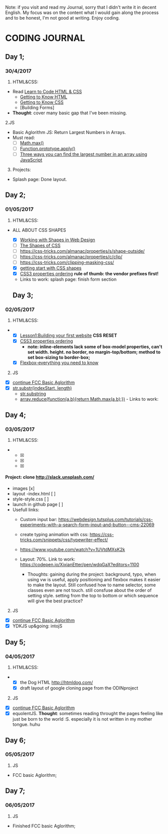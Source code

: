 Note: if you visit and read my Journal, sorry that I didn't write it in decent English. My focus was on the content what I would gain along the process and to be honest, I'm not good at writing. Enjoy coding. 

# CODING JOURNAL

## Day 1; 
### 30/4/2017

1. HTML&CSS:
* Read [Learn to Code HTML & CSS](http://learn.shayhowe.com/)
  * [Getting to Know HTML](http://learn.shayhowe.com/html-css/getting-to-know-html/) 
  * [Getting to Know CSS](http://learn.shayhowe.com/html-css/getting-to-know-css/)
  * [Building Forms]
* **Thought**: cover many basic gap that I've been missing. 

2.JS 
* Basic Aglorithm JS: Return Largest Numbers in Arrays.
* Must read: 
    * [ ] [Math.max()](https://developer.mozilla.org/en-US/docs/Web/JavaScript/Reference/Global_Objects/Math/max)
    * [ ] [Function.prototype.apply()](https://developer.mozilla.org/en-US/docs/Web/JavaScript/Reference/Global_Objects/Function/apply)
    * [ ] [Three ways you can find the largest number in an array using JavaScript](https://medium.freecodecamp.com/three-ways-to-return-largest-numbers-in-arrays-in-javascript-5d977baa80a1)
    
3. Projects:
* Splash page: Done layout. 

## Day 2; 
### 01/05/2017

1. HTML&CSS: 
  * ALL ABOUT CSS SHAPES
    - [x] [Working with Shapes in Web Design](https://css-tricks.com/working-with-shapes-in-web-design/)
    - [ ] [The Shapes of CSS](https://css-tricks.com/examples/ShapesOfCSS/)
    - [ ] https://css-tricks.com/almanac/properties/s/shape-outside/
    - [ ] https://css-tricks.com/almanac/properties/c/clip/
    - [ ] https://css-tricks.com/clipping-masking-css/
    - [x] [getting start with CSS shapes](https://www.html5rocks.com/en/tutorials/shapes/getting-started/)
    - [x] [CSS3 properties ordering](https://css-tricks.com/ordering-css3-properties/) **rule of thumb: the vendor prefixes first!**
    - Links to work: 
    splash page: finish form section
    
    ## Day 3; 
### 02/05/2017

1. HTML&CSS: 
  * 
    - [x] [Lesson1:Building your first website](http://learn.shayhowe.com/html-css/building-your-first-web-page/) **CSS RESET**
    - [x] [CSS3 properties ordering](http://learn.shayhowe.com/html-css/opening-the-box-model/)
        - **note: inline-elements lack some of box-model properties, can't set width. height. no border, no margin-top/bottom; method to set box-sizing to border-box;** 
    - [x] [Flexbox-everything you need to know](https://medium.freecodecamp.com/understanding-flexbox-everything-you-need-to-know-b4013d4dc9af)

2. JS
  - [x] [continue FCC Basic Aglorithm]()
  - [x] [str.substr(indexStart, length)](https://developer.mozilla.org/en-US/docs/Web/JavaScript/Reference/Global_Objects/String/substr)
      - [str.substring](https://developer.mozilla.org/en-US/docs/Web/JavaScript/Reference/Global_Objects/String/substring)
      - [array.reduce(function(a,b){return Math.max(a,b);})](https://developer.mozilla.org/en-US/docs/Web/JavaScript/Reference/Global_Objects/Array/Reduce)
            - Links to work: 

 ## Day 4; 
### 03/05/2017

1. HTML&CSS: 
  * 
    - [x] 
    - [x] 
    - [x] 
#### Project: clone http://slack.unsplash.com/

 - images [x]
 - layout -index.html [ ]
 - style-style.css [ ]
 - launch in github page [ ]
- Usefull links:
  - Custom input bar: https://webdesign.tutsplus.com/tutorials/css-experiments-with-a-search-form-input-and-button--cms-22069
  - create typing animation with css: https://css-tricks.com/snippets/css/typewriter-effect/
  - https://www.youtube.com/watch?v=1UVtdMXsK2k
    
    
  - Layout: 70%. Link to work: https://codepen.io/XixianEtter/pen/wdqGaX?editors=1100
      - Thoughts: gaining during the project: background, typo, when using vw is useful, apply positioning and flexbox makes it easier to make the layout. Still confused how to name selector, some classes even are not touch. still consfuse about the order of setting style. setting from the top to bottom or which sequence will give the best practice?

    

2. JS
  - [x] [continue FCC Basic Aglorithm]()
  - [x] YDKJS up&going: intojS 
  
 ## Day 5; 
### 04/05/2017

1. HTML&CSS: 
  * 
    - [x] the Dog HTML http://htmldog.com/ 
    - [x] draft layout of google cloning page from the ODINproject
    
2. JS
  - [x] [continue FCC Basic Aglorithm]()
  - [x] equolentJS. **Thought**: sometimes reading throught the pages feeling like just be born to the world :S. especially it is not written in my mother tongue. huhu

 ## Day 6; 
### 05/05/2017
1. JS
  -  FCC basic Aglorithm;
 ## Day 7;
### 06/05/2017
1. JS 
  - Finished FCC basic Aglorithm;


